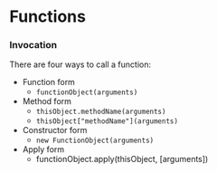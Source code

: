 Functions
=========

### Invocation

There are four ways to call a function:

- Function form
  - `functionObject(arguments)`
- Method form
  - `thisObject.methodName(arguments)`
  - `thisObject["methodName"](arguments)`
- Constructor form
  - `new FunctionObject(arguments)`
- Apply form
  - functionObject.apply(thisObject, [arguments])
  
